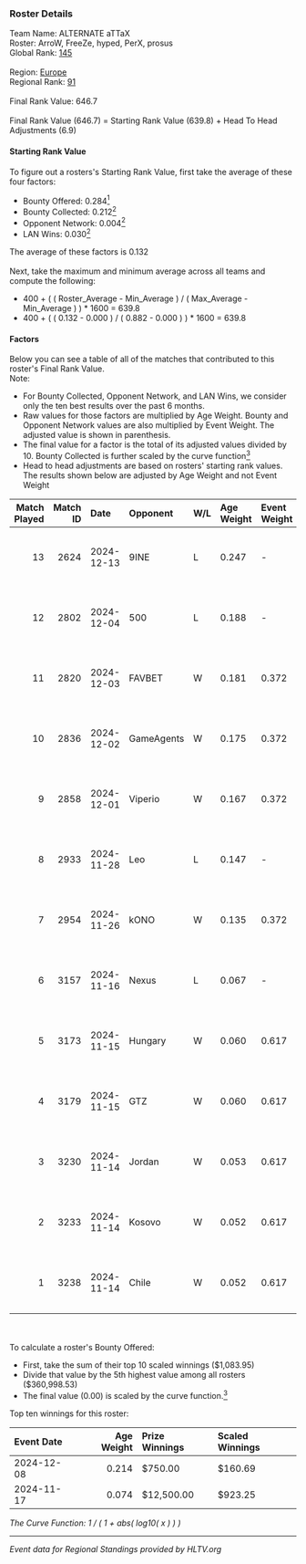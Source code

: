 ### Roster Details<br />
Team Name: ALTERNATE aTTaX<br />
Roster: ArroW, FreeZe, hyped, PerX, prosus<br />
Global Rank: [145](../../standings_global_2025_05_05.md)<br />
<br />
Region: [Europe]( ../../standings_europe_2025_05_05.md)<br />
Regional Rank: [91]( ../../standings_europe_2025_05_05.md)<br />
<br />
Final Rank Value:  646.7<br />
<br />
Final Rank Value (646.7) = Starting Rank Value (639.8) + Head To Head Adjustments (6.9)<br />

#### Starting Rank Value<br />
To figure out a rosters's Starting Rank Value, first take the average of these four factors:<br />
- Bounty Offered: 0.284[<sup>1</sup>](#table2)
- Bounty Collected: 0.212[<sup>2</sup>](#table1)
- Opponent Network: 0.004[<sup>2</sup>](#table1)
- LAN Wins: 0.030[<sup>2</sup>](#table1)

The average of these factors is 0.132<br />
<br />
Next, take the maximum and minimum average across all teams and compute the following:<br />
- 400 + ( ( Roster_Average - Min_Average ) / ( Max_Average - Min_Average ) ) * 1600 = 639.8
- 400 + ( ( 0.132 - 0.000 ) / ( 0.882 - 0.000 ) ) * 1600 = 639.8


#### Factors<br />
Below you can see a table of all of the matches that contributed to this roster's Final Rank Value.<br />
Note:<br />

- For Bounty Collected, Opponent Network, and LAN Wins, we consider only the ten best results over the past 6 months.
- Raw values for those factors are multiplied by Age Weight. Bounty and Opponent Network values are also multiplied by Event Weight. The adjusted value is shown in parenthesis.
- The final value for a factor is the total of its adjusted values divided by 10. Bounty Collected is further scaled by the curve function[<sup>3</sup>](#curveFunction)
- Head to head adjustments are based on rosters' starting rank values. The results shown below are adjusted by Age Weight and not Event Weight
<span id="table1"></span><br />


| Match Played | Match ID | Date       | Opponent   | W/L | Age Weight | Event Weight | Bounty Collected | Opponent Network | LAN Wins  | H2H Adj. | Roster                             |
| -: | -: | :- | :- | :- | :- | :- | :- | :- | :- | -: | :- |
|           13 |     2624 | 2024-12-13 | 9INE       | L   | 0.247      | -            | -                | -                | -         |    -1.49 | ArroW, FreeZe, hyped, PerX, prosus |
|           12 |     2802 | 2024-12-04 | 500        | L   | 0.188      | -            | -                | -                | -         |    -0.97 | ArroW, FreeZe, hyped, PerX, prosus |
|           11 |     2820 | 2024-12-03 | FAVBET     | W   | 0.181      | 0.372        | 0.007 (0.000)    | 0.241 (0.016)    | 0 (0.000) |     3.10 | ArroW, FreeZe, hyped, PerX, prosus |
|           10 |     2836 | 2024-12-02 | GameAgents | W   | 0.175      | 0.372        | 0.000 (0.000)    | 0.008 (0.001)    | 0 (0.000) |     1.12 | ArroW, FreeZe, hyped, PerX, prosus |
|            9 |     2858 | 2024-12-01 | Viperio    | W   | 0.167      | 0.372        | 0.001 (0.000)    | 0.010 (0.001)    | 0 (0.000) |     2.11 | ArroW, FreeZe, hyped, PerX, prosus |
|            8 |     2933 | 2024-11-28 | Leo        | L   | 0.147      | -            | -                | -                | -         |    -2.08 | ArroW, FreeZe, hyped, PerX, prosus |
|            7 |     2954 | 2024-11-26 | kONO       | W   | 0.135      | 0.372        | 0.006 (0.000)    | 0.116 (0.006)    | 0 (0.000) |     2.15 | ArroW, FreeZe, hyped, PerX, prosus |
|            6 |     3157 | 2024-11-16 | Nexus      | L   | 0.067      | -            | -                | -                | -         |    -0.27 | ArroW, faveN, FreeZe, hyped, PerX  |
|            5 |     3173 | 2024-11-15 | Hungary    | W   | 0.060      | 0.617        | 0.000 (0.000)    | 0.010 (0.000)    | 1 (0.060) |     0.71 | ArroW, faveN, FreeZe, hyped, PerX  |
|            4 |     3179 | 2024-11-15 | GTZ        | W   | 0.060      | 0.617        | 0.028 (0.001)    | 0.336 (0.012)    | 1 (0.060) |     1.46 | ArroW, faveN, FreeZe, hyped, PerX  |
|            3 |     3230 | 2024-11-14 | Jordan     | W   | 0.053      | 0.617        | 0.000 (0.000)    | 0.003 (0.000)    | 1 (0.053) |     0.35 | ArroW, faveN, FreeZe, hyped, PerX  |
|            2 |     3233 | 2024-11-14 | Kosovo     | W   | 0.052      | 0.617        | 0.000 (0.000)    | 0.000 (0.000)    | 1 (0.052) |     0.34 | ArroW, faveN, FreeZe, hyped, PerX  |
|            1 |     3238 | 2024-11-14 | Chile      | W   | 0.052      | 0.617        | 0.000 (0.000)    | 0.006 (0.000)    | 1 (0.052) |     0.35 | ArroW, faveN, FreeZe, hyped, PerX  |

<br />
<span id="table2"></span><br />
To calculate a roster's Bounty Offered:<br />

- First, take the sum of their top 10 scaled winnings ($1,083.95)
- Divide that value by the 5th highest value among all rosters ($360,998.53)
- The final value (0.00) is scaled by the curve function.[<sup>3</sup>](#curveFunction)

Top ten winnings for this roster:<br />

| Event Date | Age Weight | Prize Winnings | Scaled Winnings |
| :- | -: | :- | :- |
| 2024-12-08 |      0.214 | $750.00        | $160.69         |
| 2024-11-17 |      0.074 | $12,500.00     | $923.25         |


<span id="curveFunction"></span>_The Curve Function: 1 / ( 1 + abs( log10( x ) ) )_<br />

---
_Event data for Regional Standings provided by HLTV.org_<br />

